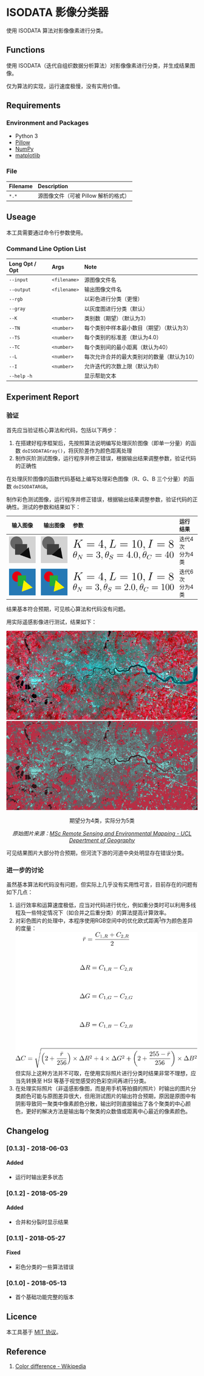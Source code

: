 # ISODATA 影像分类器
使用 ISODATA 算法对影像像素进行分类。

## Functions
使用 ISODATA（迭代自组织数据分析算法）对影像像素进行分类，并生成结果图像。

仅为算法的实现，运行速度极慢，没有实用价值。

## Requirements
### Environment and Packages
* Python 3
* [Pillow](http://python-pillow.org "Pillow")
* [NumPy](http://www.numpy.org "numpy")
* [matplotlib](https://matplotlib.org "matplotlib")

### File
| Filename | Description
| :------- | :----------
| `*.*`    | 源图像文件（可被 Pillow 解析的格式）

## Useage
本工具需要通过命令行参数使用。

### Command Line Option List
| Long Opt / Opt | Args         | Note
| :------------- | :----------- | :---
| `--input`      | `<filename>` | 源图像文件名
| `--output`     | `<filename>` | 输出图像文件名
| `--rgb`        |              | 以彩色进行分类（更慢）
| `--gray`       |              | 以灰度图进行分类（默认）
| `--K`          | `<number>`   | 类别数（期望）（默认为3）
| `--TN`         | `<number>`   | 每个类别中样本最小数目（期望）（默认为3）
| `--TS`         | `<number>`   | 每个类别的标准差（默认为4.0）
| `--TC`         | `<number>`   | 每个类别间的最小距离（默认为40）
| `--L`          | `<number>`   | 每次允许合并的最大类别对的数量（默认为10）
| `--I`          | `<number>`   | 允许迭代的次数上限（默认为8）
| `--help` `-h`  |              | 显示帮助文本

## Experiment Report
### 验证
首先应当验证核心算法和代码，包括以下两步：
1. 在搭建好程序框架后，先按照算法说明编写处理灰阶图像（即单一分量）的函数 `doISODATAGray()`，将灰阶差作为颜色距离处理
2. 制作灰阶测试图像，运行程序并修正错误，根据输出结果调整参数，验证代码的正确性

在处理灰阶图像的函数代码基础上编写处理彩色图像（R、G、B 三个分量）的函数 `doISODATARGB`。

制作彩色测试图像，运行程序并修正错误，根据输出结果调整参数，验证代码的正确性。测试的参数和结果如下：

| 输入图像 | 输出图像 | 参数 | 运行结果
| :---: | :---: | :--- | :--- |
| ![](./Resource/T.png) | ![](./Resource/T1.png) | ![](./Resource/LaTeX_K_=_4,_L_=_10,_I_=_8.svg)<br/>![](./Resource/LaTeX_theta_N_=_3,_theta_S_=_4.0,_theta_C_=_40.svg) | 迭代4次<br/>分为4类 |
| ![](./Resource/TC.png) | ![](./Resource/TC1.png) | ![](./Resource/LaTeX_K_=_4,_L_=_10,_I_=_8.svg)<br/>![](./Resource/LaTeX_theta_N_=_3,_theta_S_=_2.0,_theta_C_=_100.svg) | 迭代6次<br/>分为4类 |

结果基本符合预期，可见核心算法和代码没有问题。

用实际遥感影像进行测试，结果如下：

<center>

![](./Resource/ETM.jpg)
![](./Resource/ETM.png)

期望分为4类，实际分为5类

*原始图片来源：[MSc Remote Sensing and Environmental Mapping - UCL Depertment of Geography](http://www.geog.ucl.ac.uk/study/graduate-taught/msc-remote-sensing-and-environmental-mapping)*

</center>

可见结果图片大部分符合预期，但河流下游的河道中央处明显存在错误分类。

### 进一步的讨论
虽然基本算法和代码没有问题，但实际上几乎没有实用性可言，目前存在的问题有如下几点：
1. 运行效率和运算速度极低，应当对代码进行优化，例如重分类时可以利用多线程及一些特定情况下（如合并之后重分类）的算法提高计算效率。
2. 对彩色图片的处理中，本程序使用RGB空间中的优化欧式距离<sup>[1](#reference)</sup>作为颜色差异的度量：  
![](./Resource/LaTeX_Color_Distance.svg)  
但实际上这种方法并不可取，在使用实际照片进行分类时结果非常不理想，应当先转换至 HSI 等基于视觉感受的色彩空间再进行分类。
3. 在处理实际照片（非遥感影像图，而是用手机等拍摄的照片）时输出的图片分类颜色可能与原图差异很大，但用测试图片的输出符合预期，原因是原图中有阴影导致同一聚类中像素颜色分散，输出时则直接输出了各个聚类的中心颜色，更好的解决方法是输出每个聚类的众数值或距离中心最近的像素颜色。

## Changelog
### [0.1.3] - 2018-06-03
#### Added
- 运行时输出更多状态

### [0.1.2] - 2018-05-29
#### Added
- 合并和分裂时显示结果

### [0.1.1] - 2018-05-27
#### Fixed
- 彩色分类的一些算法错误

### [0.1.0] - 2018-05-13
- 首个基础功能完整的版本

## Licence
本工具基于 [MIT 协议](../../LICENSE)。

## Reference
1. [Color difference - Wikipedia](https://en.wikipedia.org/wiki/Color_difference)
